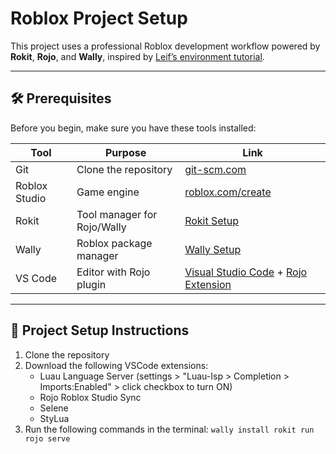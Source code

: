 # Roblox Project Setup

This project uses a professional Roblox development workflow powered by **Rokit**, **Rojo**, and **Wally**, inspired by [Leif’s environment tutorial](https://www.youtube.com/watch?v=IJDg6tRJmHo).

---

## 🛠️ Prerequisites

Before you begin, make sure you have these tools installed:

| Tool              | Purpose                            | Link |
|-------------------|-------------------------------------|------|
| Git               | Clone the repository                | [git-scm.com](https://git-scm.com/) |
| Roblox Studio     | Game engine                         | [roblox.com/create](https://www.roblox.com/create) |
| Rokit             | Tool manager for Rojo/Wally         | [Rokit Setup](https://github.com/rojo-rbx/rojo#rokit) |
| Wally             | Roblox package manager              | [Wally Setup](https://github.com/UpliftGames/wally) |
| VS Code           | Editor with Rojo plugin             | [Visual Studio Code](https://code.visualstudio.com/) + [Rojo Extension](https://marketplace.visualstudio.com/items?itemName=evaera.vscode-rojo) |

---

## 🚀 Project Setup Instructions

1. Clone the repository
2. Download the following VSCode extensions:
    - Luau Language Server (settings > "Luau-Isp > Completion > Imports:Enabled" > click checkbox to turn ON)
    - Rojo Roblox Studio Sync
    - Selene
    - StyLua
3. Run the following commands in the terminal:
`wally install
rokit run rojo serve`
